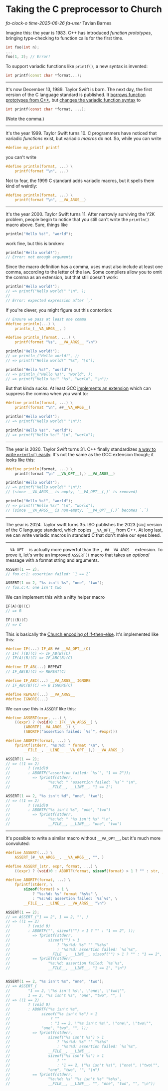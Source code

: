 # Taking the C preprocessor to Church

<div class="infobar">

*fa-clock-o* *time-2025-06-26*
*fa-user* Tavian Barnes

</div>

Imagine this: the year is 1983.
C++ has introduced *function prototypes*, bringing type-checking to function calls for the first time.

```c++
int foo(int n);
...
foo(1, 2); // Error!
```

To support variadic functions like `printf()`, a new syntax is invented:

```c++
int printf(const char *format...);
```

---

It's now December 13, 1989.
Taylor Swift is born.
The next day, the first version of the C language standard is published.
It [borrows function prototypes from C++](https://en.wikipedia.org/wiki/C_(programming_language)#ANSI_C_and_ISO_C), but [changes the variadic function syntax](https://en.cppreference.com/w/cpp/language/variadic_arguments.html#Notes) to

```c
int printf(const char *format, ...);
```

(Note the comma.)

---

It's the year 1999.
Taylor Swift turns 10.
C programmers have noticed that variadic *functions* exist, but variadic *macros* do not.
So, while you can write

```c
#define my_printf printf
```

you can't write

```c
#define println(format, ...) \
	printf(format "\n", ...)
```

Not to fear, the 1999 C standard adds variadic macros, but it spells them kind of weirdly:

```c
#define println(format, ...) \
	printf(format "\n", __VA_ARGS__)
```

---

It's the year 2000.
Taylor Swift turns 11.
After narrowly surviving the Y2K problem, people begin to notice that you still can't write the `println()` macro above.
Sure, things like

```c
println("Hello %s!", "world");
```

work fine, but this is broken:

```c
println("Hello world!");
// Error: not enough arguments
```

Since the macro definition has a comma, uses must also include at least one comma, according to the letter of the law.
Some compilers allow you to omit the comma as an extension, but that still doesn't work:

```c
println("Hello world!");
// => printf("Hello world!" "\n", );
//
// Error: expected expression after `,'
```

If you're clever, you might figure out this contortion:

```c
// Ensure we pass at least one comma
#define println(...) \
	println_(__VA_ARGS__, )

#define println_(format, ...) \
	printf(format "%s", __VA_ARGS__ "\n")

println("Hello world!");
// => println_("Hello world!", );
// => printf("Hello world!" "%s", "\n");

println("Hello %s!", "world");
// => println_("Hello %s!", "world", );
// => printf("Hello %s!" "%s", "world", "\n");
```

But that kinda sucks.
At least GCC [implements an extension](https://gcc.gnu.org/git/?p=gcc.git;a=commit;h=5ef865d5709f9c917e1152ee5246906983e23725) which can suppress the comma when you want to:

```c
#define println(format, ...) \
	printf(format "\n", ##__VA_ARGS__)

println("Hello world!");
// => printf("Hello world!" "\n");

println("Hello %s!", "world");
// => printf("Hello %s!" "\n", "world");
```

---

The year is 2020.
Taylor Swift turns 31.
C++ finally standardizes [a way to write `println()` easily](https://en.cppreference.com/w/cpp/preprocessor/replace).
It's not the same as the GCC extension though; it looks like this:

```c++
#define println(format, ...) \
	printf(format "\n" __VA_OPT__(,) __VA_ARGS__)

println("Hello world!");
// => printf("Hello world!" "\n");
// (since __VA_ARGS__ is empty, `__VA_OPT__(,)` is removed)

println("Hello %s!", "world");
// => printf("Hello %s!" "\n", "world");
// (since __VA_ARGS__ is non-empty, `__VA_OPT__(,)` becomes `,`)
```

---

The year is 2024.
Taylor swift turns 35.
ISO publishes the 2023 [sic] version of the C language standard, which copies `__VA_OPT__` from C++.
At long last, we can write variadic macros in standard C that don't make our eyes bleed.

---

`__VA_OPT__` is actually more powerful than the `, ##__VA_ARGS__` extension.
To prove it, let's write an improved `ASSERT()` macro that takes an *optional* message with a format string and arguments.

```c
ASSERT(1 == 2);
// foo.c:1: assertion failed: `1 == 2`

ASSERT(1 == 2, "%s isn't %s", "one", "two");
// foo.c:4: one isn't two
```

We can implement this with a nifty helper macro

```c
IF(A)(B)(C)
// => B

IF()(B)(C)
// => C
```

This is basically the [Church encoding of if-then-else](https://en.wikipedia.org/wiki/Church_encoding#Church_Booleans).
It's implemented like this:

```c
#define IF(...) IF_AB ## __VA_OPT__(C)
// IF( )(B)(C) => IF_AB(B)(C)
// IF(A)(B)(C) => IF_ABC(B)(C)

#define IF_AB(...) REPEAT
// IF_AB(B)(C) => REPEAT(C)

#define IF_ABC(...) __VA_ARGS__ IGNORE
// IF_ABC(B)(C) => B IGNORE(C)

#define REPEAT(...) __VA_ARGS__
#define IGNORE(...)
```

We can use this in `ASSERT` like this:

```c
#define ASSERT(expr, ...) \
	((expr) ? (void)0 : IF(__VA_ARGS__) \
		(ABORTF(__VA_ARGS__)) \
		(ABORTF("assertion failed: `%s`", #expr)))

#define ABORTF(format, ...) \
	fprintf(stderr, "%s:%d: " format "\n", \
		__FILE__, __LINE__ __VA_OPT__(,) __VA_ARGS__)

ASSERT(1 == 2);
// => ((1 == 2)
//        ? (void)0
//        : ABORTF("assertion failed: `%s`", "1 == 2"));
//          => fprintf(stderr,
//                 "%s:%d: " "assertion failed: `%s`" "\n",
//                 __FILE__, __LINE__, "1 == 2")

ASSERT(1 == 2, "%s isn't %d", "one", "two");
// => ((1 == 2)
//        ? (void)0
//        : ABORTF("%s isn't %s", "one", "two")
//          => fprintf(stderr,
//                 "%s:%d: " "%s isn't %s" "\n",
//                 __FILE__, __LINE__, "one", "two")
```

---

It's possible to write a similar macro without `__VA_OPT__`, but it's much more convoluted:

```c
#define ASSERT(...) \
	ASSERT_(#__VA_ARGS__, __VA_ARGS__, "", )

#define ASSERT_(str, expr, format, ...) \
	((expr) ? (void)0 : ABORTF(format, sizeof(format) > 1 ? "" : str, __VA_ARGS__))

#define ABORTF(format, ...) \
	fprintf(stderr, \
		sizeof(format) > 1 \
			? "%s:%d: %s" format "%s%s" \
			: "%s:%d: assertion failed: `%s`%s", \
		__FILE__, __LINE__, __VA_ARGS__ "\n")

ASSERT(1 == 2);
// => ASSERT_("1 == 2", 1 == 2, "", )
// => ((1 == 2)
//        ? (void 0)
//        : ABORTF("", sizeof("") > 1 ? "" : "1 == 2", ));
//          => fprintf(stderr,
//                 sizeof("") > 1
//                     ? "%s:%d: %s" "" "%s%s"
//                     : "%s:%d: assertion failed: `%s`%s",
//                 __FILE__, __LINE__, sizeof("") > 1 ? "" : "1 == 2", "\n")
//          == fprintf(stderr,
//                 "%s:%d: assertion failed: `%s`%s",
//                 __FILE__, __LINE__, "1 == 2", "\n")


ASSERT(1 == 2, "%s isn't %s", "one", "two");
// => ASSERT_(
//        "1 == 2, \"%s isn't %s\", \"one\", \"two\"",
//        1 == 2, "%s isn't %s", "one", "two", "", )
// => ((1 == 2)
//        ? (void 0)
//        : ABORTF("%s isn't %s",
//              sizeof("%s isn't %s") > 1
//                  ? ""
//                  : "1 == 2, \"%s isn't %s\", \"one\", \"two\"",
//              "one", "two", "", ));
//          => fprintf(stderr,
//                 sizeof("%s isn't %s") > 1
//                     ? "%s:%d: %s" "" "%s%s"
//                     : "%s:%d: assertion failed: `%s`%s",
//                 __FILE__, __LINE__,
//                 sizeof("%s isn't %s") > 1
//                     ? ""
//                     : "1 == 2, \"%s isn't %s\", \"one\", \"two\"",
//                 "one", "two", "", "\n")
//          == fprintf(stderr,
//                 "%s:%d: %s" "%s isn't %s" "%s%s",
//                 __FILE__, __LINE__, "", "one", "two", "", "\n");
```
